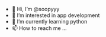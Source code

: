 - 👋 Hi, I’m @soopyyy
- 👀 I’m interested in app development 
- 🌱 I’m currently learning python
- 📫 How to reach me ...

<!---
soopyyy/soopyyy is a ✨ special ✨ repository because its `README.md` (this file) appears on your GitHub profile.
You can click the Preview link to take a look at your changes.
--->
